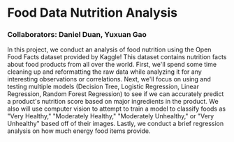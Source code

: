 # Food Data Nutrition Analysis

### Collaborators: Daniel Duan, Yuxuan Gao

In this project, we conduct an analysis of food nutrition using the Open Food Facts dataset provided by Kaggle! This dataset contains nutrition facts about food products from all over the world. First, we'll spend some time cleaning up and reformatting the raw data while analyzing it for any interesting observations or correlations. Next, we'll focus on using and testing multiple models (Decision Tree, Logistic Regression, Linear Regression, Random Forest Regression) to see if we can accurately predict a product's nutrition score based on major ingredients in the product. We also will use computer vision to attempt to train a model to classify foods as "Very Healthy," "Moderately Healthy," "Moderately Unhealthy," or "Very Unhealthy" based off of their images. Lastly, we conduct a brief regression analysis on how much energy food items provide.
